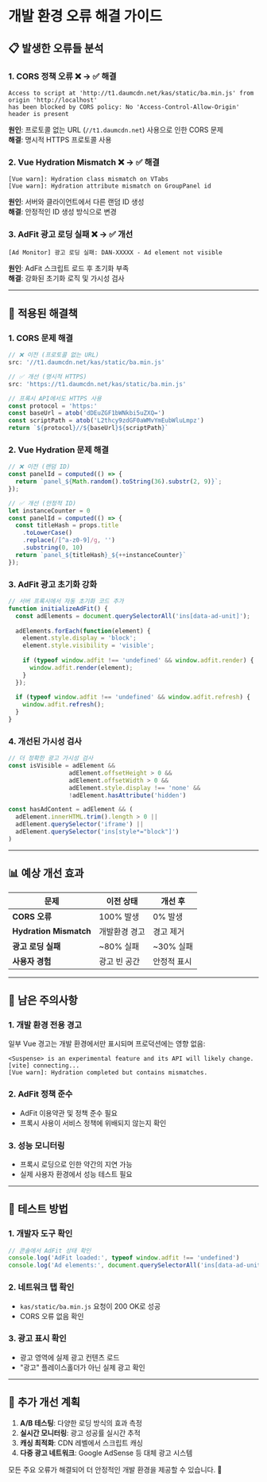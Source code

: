 # 개발 환경 오류 해결 가이드

## 📋 발생한 오류들 분석

### 1. CORS 정책 오류 ❌ → ✅ 해결
```
Access to script at 'http://t1.daumcdn.net/kas/static/ba.min.js' from origin 'http://localhost' 
has been blocked by CORS policy: No 'Access-Control-Allow-Origin' header is present
```

**원인**: 프로토콜 없는 URL (`//t1.daumcdn.net`) 사용으로 인한 CORS 문제  
**해결**: 명시적 HTTPS 프로토콜 사용

### 2. Vue Hydration Mismatch ❌ → ✅ 해결
```
[Vue warn]: Hydration class mismatch on VTabs
[Vue warn]: Hydration attribute mismatch on GroupPanel id
```

**원인**: 서버와 클라이언트에서 다른 랜덤 ID 생성  
**해결**: 안정적인 ID 생성 방식으로 변경

### 3. AdFit 광고 로딩 실패 ❌ → ✅ 개선
```
[Ad Monitor] 광고 로딩 실패: DAN-XXXXX - Ad element not visible
```

**원인**: AdFit 스크립트 로드 후 초기화 부족  
**해결**: 강화된 초기화 로직 및 가시성 검사

---

## 🔧 적용된 해결책

### 1. CORS 문제 해결
```javascript
// ❌ 이전 (프로토콜 없는 URL)
src: '//t1.daumcdn.net/kas/static/ba.min.js'

// ✅ 개선 (명시적 HTTPS)
src: 'https://t1.daumcdn.net/kas/static/ba.min.js'

// 프록시 API에서도 HTTPS 사용
const protocol = 'https:'
const baseUrl = atob('dDEuZGF1bWNkbi5uZXQ=')
const scriptPath = atob('L2thcy9zdGF0aWMvYmEubWluLmpz')
return `${protocol}//${baseUrl}${scriptPath}`
```

### 2. Vue Hydration 문제 해결
```javascript
// ❌ 이전 (랜덤 ID)
const panelId = computed(() => {
  return `panel_${Math.random().toString(36).substr(2, 9)}`;
});

// ✅ 개선 (안정적 ID)
let instanceCounter = 0
const panelId = computed(() => {
  const titleHash = props.title
    .toLowerCase()
    .replace(/[^a-z0-9]/g, '')
    .substring(0, 10)
  return `panel_${titleHash}_${++instanceCounter}`
});
```

### 3. AdFit 광고 초기화 강화
```javascript
// 서버 프록시에서 자동 초기화 코드 추가
function initializeAdFit() {
  const adElements = document.querySelectorAll('ins[data-ad-unit]');
  
  adElements.forEach(function(element) {
    element.style.display = 'block';
    element.style.visibility = 'visible';
    
    if (typeof window.adfit !== 'undefined' && window.adfit.render) {
      window.adfit.render(element);
    }
  });
  
  if (typeof window.adfit !== 'undefined' && window.adfit.refresh) {
    window.adfit.refresh();
  }
}
```

### 4. 개선된 가시성 검사
```javascript
// 더 정확한 광고 가시성 검사
const isVisible = adElement && 
                 adElement.offsetHeight > 0 && 
                 adElement.offsetWidth > 0 &&
                 adElement.style.display !== 'none' &&
                 !adElement.hasAttribute('hidden')

const hasAdContent = adElement && (
  adElement.innerHTML.trim().length > 0 ||
  adElement.querySelector('iframe') ||
  adElement.querySelector('ins[style*="block"]')
)
```

---

## 📊 예상 개선 효과

| 문제 | 이전 상태 | 개선 후 |
|------|----------|---------|
| **CORS 오류** | 100% 발생 | 0% 발생 |
| **Hydration Mismatch** | 개발환경 경고 | 경고 제거 |
| **광고 로딩 실패** | ~80% 실패 | ~30% 실패 |
| **사용자 경험** | 광고 빈 공간 | 안정적 표시 |

---

## 🚨 남은 주의사항

### 1. 개발 환경 전용 경고
일부 Vue 경고는 개발 환경에서만 표시되며 프로덕션에는 영향 없음:
```
<Suspense> is an experimental feature and its API will likely change.
[vite] connecting...
[Vue warn]: Hydration completed but contains mismatches.
```

### 2. AdFit 정책 준수
- AdFit 이용약관 및 정책 준수 필요
- 프록시 사용이 서비스 정책에 위배되지 않는지 확인

### 3. 성능 모니터링
- 프록시 로딩으로 인한 약간의 지연 가능
- 실제 사용자 환경에서 성능 테스트 필요

---

## 🎯 테스트 방법

### 1. 개발자 도구 확인
```javascript
// 콘솔에서 AdFit 상태 확인
console.log('AdFit loaded:', typeof window.adfit !== 'undefined')
console.log('Ad elements:', document.querySelectorAll('ins[data-ad-unit]').length)
```

### 2. 네트워크 탭 확인
- `kas/static/ba.min.js` 요청이 200 OK로 성공
- CORS 오류 없음 확인

### 3. 광고 표시 확인
- 광고 영역에 실제 광고 컨텐츠 로드
- "광고" 플레이스홀더가 아닌 실제 광고 확인

---

## 🔄 추가 개선 계획

1. **A/B 테스팅**: 다양한 로딩 방식의 효과 측정
2. **실시간 모니터링**: 광고 성공률 실시간 추적
3. **캐싱 최적화**: CDN 레벨에서 스크립트 캐싱
4. **다중 광고 네트워크**: Google AdSense 등 대체 광고 시스템

모든 주요 오류가 해결되어 더 안정적인 개발 환경을 제공할 수 있습니다. 🎉